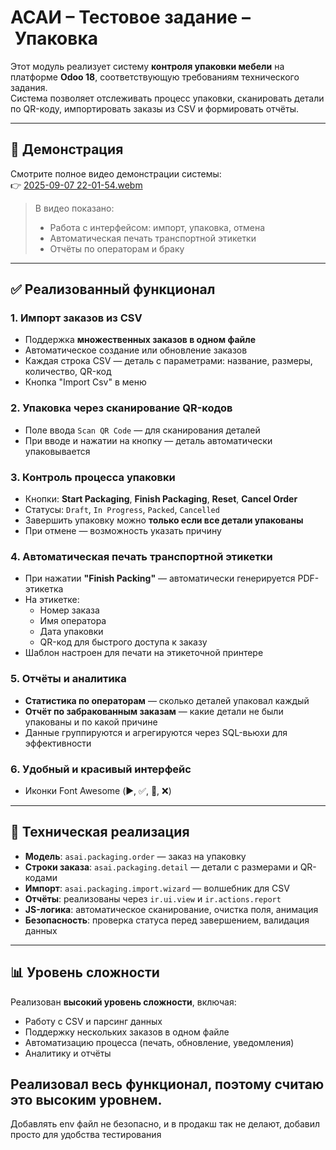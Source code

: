# АСАИ – Тестовое задание – Упаковка

Этот модуль реализует систему **контроля упаковки мебели** на платформе **Odoo 18**, соответствующую требованиям технического задания.  
Система позволяет отслеживать процесс упаковки, сканировать детали по QR-коду, импортировать заказы из CSV и формировать отчёты.

---

## 🎥 Демонстрация

Смотрите полное видео демонстрации системы:  
👉 [2025-09-07 22-01-54.webm](https://github.com/user-attachments/assets/db6407ba-0ee6-4d36-87f2-601b07cb220c)


> В видео показано:
> - Работа с интерфейсом: импорт, упаковка, отмена
> - Автоматическая печать транспортной этикетки
> - Отчёты по операторам и браку


---

## ✅ Реализованный функционал

### 1. **Импорт заказов из CSV**
- Поддержка **множественных заказов в одном файле**
- Автоматическое создание или обновление заказов
- Каждая строка CSV — деталь с параметрами: название, размеры, количество, QR-код
- Кнопка "Import Csv" в меню

### 2. **Упаковка через сканирование QR-кодов**
- Поле ввода `Scan QR Code` — для сканирования деталей
- При вводе и нажатии на кнопку — деталь автоматически упаковывается

### 3. **Контроль процесса упаковки**
- Кнопки: **Start Packaging**, **Finish Packaging**, **Reset**, **Cancel Order**
- Статусы: `Draft`, `In Progress`, `Packed`, `Cancelled`
- Завершить упаковку можно **только если все детали упакованы**
- При отмене — возможность указать причину

### 4. **Автоматическая печать транспортной этикетки**
- При нажатии **"Finish Packing"** — автоматически генерируется PDF-этикетка
- На этикетке:
  - Номер заказа
  - Имя оператора
  - Дата упаковки
  - QR-код для быстрого доступа к заказу
- Шаблон настроен для печати на этикеточной принтере

### 5. **Отчёты и аналитика**
- **Статистика по операторам** — сколько деталей упаковал каждый
- **Отчёт по забракованным заказам** — какие детали не были упакованы и по какой причине
- Данные группируются и агрегируются через SQL-вьюхи для эффективности

### 6. **Удобный и красивый интерфейс**
- Иконки Font Awesome (▶️, ✅, 🔁, ❌)

---

## 🧱 Техническая реализация

- **Модель**: `asai.packaging.order` — заказ на упаковку
- **Строки заказа**: `asai.packaging.detail` — детали с размерами и QR-кодами
- **Импорт**: `asai.packaging.import.wizard` — волшебник для CSV
- **Отчёты**: реализованы через `ir.ui.view` и `ir.actions.report`
- **JS-логика**: автоматическое сканирование, очистка поля, анимация
- **Безопасность**: проверка статуса перед завершением, валидация данных

---

## 📊 Уровень сложности

Реализован **высокий уровень сложности**, включая:
- Работу с CSV и парсинг данных
- Поддержку нескольких заказов в одном файле
- Автоматизацию процесса (печать, обновление, уведомления)
- Аналитику и отчёты

Реализовал весь функционал, поэтому считаю это высоким уровнем.
---

Добавлять env файл не безопасно, и в продакш так не делают, добавил просто для удобства тестирования